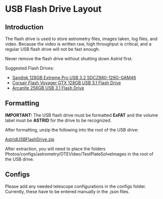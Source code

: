 # USB Flash Drive Layout

## Introduction

The flash drive is used to store astrometry files, images taken, log files, and video.  Because the video is written raw, high throughput is critical, and a regular USB flash drive will not be fast enough.

Never remove the flash drive without shutting down Astrid first.

Suggested Flash Drives:


* [Sandisk 128GB Extreme Pro USB 3.2 SDCZ880-128G-GAM46](https://www.amazon.com/SanDisk-128GB-Extreme-Solid-State/dp/B08GYM5F8G/ref=sr_1_3?crid=3V64CEU0M0KOW&keywords=SanDisk%2B128GB%2BExtreme%2BPRO%2BUSB%2B3.2%2BSolid%2BState%2BFlash%2BDrive%2B-%2BSDCZ880-128G-GAM46&qid=1695578870&sprefix=sandisk%2B128gb%2Bextreme%2Bpro%2Busb%2B3.2%2Bsolid%2Bstate%2Bflash%2Bdrive%2B-%2Bsdcz880-128g-gam46%2Caps%2C237&sr=8-3&th=1)
* [Corsair Flash Voyager GTX 128GB USB 3.1 Flash Drive](https://www.amazon.com/Corsair-Flash-Voyager-128GB-Premium/dp/B079NVJPKV)
* [Arcanite 256GB USB 3.1 Flash Drive](https://www.amazon.com/dp/B07RT1WMFB)

## Formatting

**IMPORTANT:** The USB flash drive must be formatted **ExFAT** and the volume label must be **ASTRID** for the drive to be recognized.

After formatting, unzip the following into the root of the USB drive:

[AstridUSBFlashDrive.zip](../AstridUSBFlashDrive.zip)

After extraction, you will need to place the folders Photos/configs/astrometry/OTEVideo/TestPlateSolveImages in the root of the USB drive.


## Configs

Please add any needed telescope configurations in the configs folder.  Currently, these have to be entered manually in the .json files.

